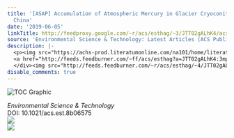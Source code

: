 ```yaml
---
title: '[ASAP] Accumulation of Atmospheric Mercury in Glacier Cryoconite over Western
  China'
date: '2019-06-05'
linkTitle: http://feedproxy.google.com/~r/acs/esthag/~3/JTT02gALhK4/acs.est.8b06575
source: 'Environmental Science & Technology: Latest Articles (ACS Publications)'
description: |-
  <p><img src="https://achs-prod.literatumonline.com/na101/home/literatum/publisher/achs/journals/content/esthag/0/esthag.ahead-of-print/acs.est.8b06575/20190604/images/medium/es-2018-06575h_0004.gif" alt="TOC Graphic"/></p><div><cite>Environmental Science & Technology</cite></div><div>DOI: 10.1021/acs.est.8b06575</div><div class="feedflare">
  <a href="http://feeds.feedburner.com/~ff/acs/esthag?a=JTT02gALhK4:3mpcmPTkT40:yIl2AUoC8zA"><img src="http://feeds.feedburner.com/~ff/acs/esthag?d=yIl2AUoC8zA" border="0"></img></a>
  </div><img src="http://feeds.feedburner.com/~r/acs/esthag/~4/JTT02gALhK4" ...
disable_comments: true
---
```

<p><img src="https://achs-prod.literatumonline.com/na101/home/literatum/publisher/achs/journals/content/esthag/0/esthag.ahead-of-print/acs.est.8b06575/20190604/images/medium/es-2018-06575h_0004.gif" alt="TOC Graphic"/></p><div><cite>Environmental Science & Technology</cite></div><div>DOI: 10.1021/acs.est.8b06575</div><div class="feedflare">
<a href="http://feeds.feedburner.com/~ff/acs/esthag?a=JTT02gALhK4:3mpcmPTkT40:yIl2AUoC8zA"><img src="http://feeds.feedburner.com/~ff/acs/esthag?d=yIl2AUoC8zA" border="0"></img></a>
</div><img src="http://feeds.feedburner.com/~r/acs/esthag/~4/JTT02gALhK4" ...